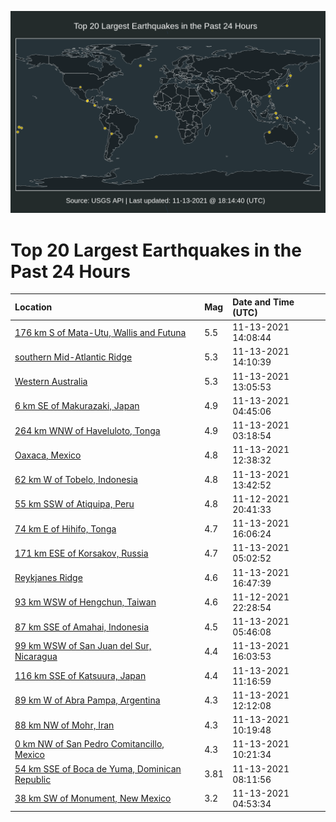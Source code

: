 ![Map](./map.png)

# Top 20 Largest Earthquakes in the Past 24 Hours

| Location | Mag | Date and Time (UTC) |
|:---|:---|:---|
| [176 km S of Mata-Utu, Wallis and Futuna](https://earthquake.usgs.gov/earthquakes/eventpage/us7000ftu4) | 5.5 | 11-13-2021 14:08:44 |
| [southern Mid-Atlantic Ridge](https://earthquake.usgs.gov/earthquakes/eventpage/us7000ftty) | 5.3 | 11-13-2021 14:10:39 |
| [Western Australia](https://earthquake.usgs.gov/earthquakes/eventpage/us7000fttj) | 5.3 | 11-13-2021 13:05:53 |
| [6 km SE of Makurazaki, Japan](https://earthquake.usgs.gov/earthquakes/eventpage/us7000ftrg) | 4.9 | 11-13-2021 04:45:06 |
| [264 km WNW of Haveluloto, Tonga](https://earthquake.usgs.gov/earthquakes/eventpage/us7000ftr1) | 4.9 | 11-13-2021 03:18:54 |
| [Oaxaca, Mexico](https://earthquake.usgs.gov/earthquakes/eventpage/us7000fttf) | 4.8 | 11-13-2021 12:38:32 |
| [62 km W of Tobelo, Indonesia](https://earthquake.usgs.gov/earthquakes/eventpage/us7000ftts) | 4.8 | 11-13-2021 13:42:52 |
| [55 km SSW of Atiquipa, Peru](https://earthquake.usgs.gov/earthquakes/eventpage/us7000ftnk) | 4.8 | 11-12-2021 20:41:33 |
| [74 km E of Hihifo, Tonga](https://earthquake.usgs.gov/earthquakes/eventpage/us7000ftue) | 4.7 | 11-13-2021 16:06:24 |
| [171 km ESE of Korsakov, Russia](https://earthquake.usgs.gov/earthquakes/eventpage/us7000ftrx) | 4.7 | 11-13-2021 05:02:52 |
| [Reykjanes Ridge](https://earthquake.usgs.gov/earthquakes/eventpage/us7000ftun) | 4.6 | 11-13-2021 16:47:39 |
| [93 km WSW of Hengchun, Taiwan](https://earthquake.usgs.gov/earthquakes/eventpage/us7000ftpi) | 4.6 | 11-12-2021 22:28:54 |
| [87 km SSE of Amahai, Indonesia](https://earthquake.usgs.gov/earthquakes/eventpage/us7000ftry) | 4.5 | 11-13-2021 05:46:08 |
| [99 km WSW of San Juan del Sur, Nicaragua](https://earthquake.usgs.gov/earthquakes/eventpage/us7000ftuc) | 4.4 | 11-13-2021 16:03:53 |
| [116 km SSE of Katsuura, Japan](https://earthquake.usgs.gov/earthquakes/eventpage/us7000ftt6) | 4.4 | 11-13-2021 11:16:59 |
| [89 km W of Abra Pampa, Argentina](https://earthquake.usgs.gov/earthquakes/eventpage/us7000fttd) | 4.3 | 11-13-2021 12:12:08 |
| [88 km NW of Mohr, Iran](https://earthquake.usgs.gov/earthquakes/eventpage/us7000ftt0) | 4.3 | 11-13-2021 10:19:48 |
| [0 km NW of San Pedro Comitancillo, Mexico](https://earthquake.usgs.gov/earthquakes/eventpage/us7000ftt4) | 4.3 | 11-13-2021 10:21:34 |
| [54 km SSE of Boca de Yuma, Dominican Republic](https://earthquake.usgs.gov/earthquakes/eventpage/pr2021317002) | 3.81 | 11-13-2021 08:11:56 |
| [38 km SW of Monument, New Mexico](https://earthquake.usgs.gov/earthquakes/eventpage/us7000ftrh) | 3.2 | 11-13-2021 04:53:34 |
